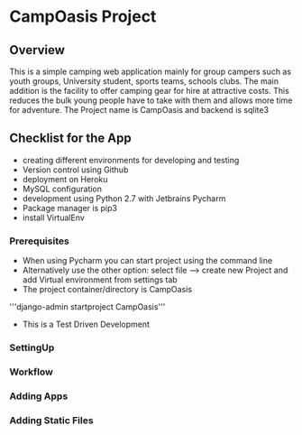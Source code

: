 # CampOasis Project

## Overview
This is a simple camping web application mainly for group campers such as youth groups, University student, sports teams,
schools clubs. The main addition is the facility to offer camping gear for hire at attractive costs. This reduces the
bulk young people have to take with them and allows more time for adventure. The Project name is CampOasis and backend is
sqlite3

## Checklist for the App
* creating different environments for developing and testing
* Version control using Github
* deployment on Heroku
* MySQL configuration
* development using Python 2.7 with Jetbrains Pycharm
* Package manager is pip3
* install VirtualEnv

### Prerequisites
* When using Pycharm you can start project using the command line
* Alternatively use the other option: select file --> create new Project and add Virtual environment from settings tab
* The project container/directory is CampOasis

'''django-admin startproject CampOasis'''
* This is a Test Driven Development

### SettingUp
### Workflow
### Adding Apps
### Adding Static Files
